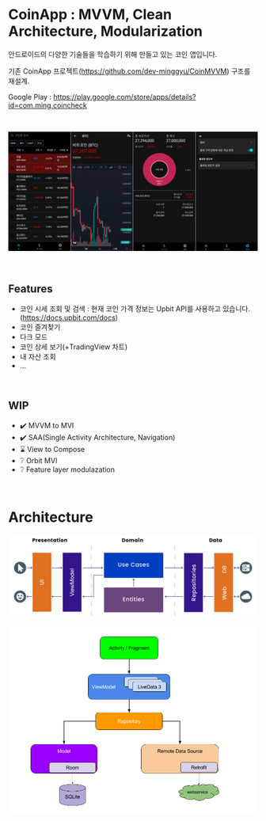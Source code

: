 # CoinApp : MVVM, Clean Architecture, Modularization

안드로이드의 다양한 기술들을 학습하기 위해 만들고 있는 코인 앱입니다.

기존 CoinApp 프로젝트(https://github.com/dev-minggyu/CoinMVVM) 구조를 재설계.

Google Play : https://play.google.com/store/apps/details?id=com.ming.coincheck

<br/>

![screenshot.png](https://github.com/dev-minggyu/CoinApp/blob/master/readme-res/screenshot.png)

<br/>

## Features

- 코인 시세 조회 및 검색 : 현재 코인 가격 정보는 Upbit API를 사용하고 있습니다. (https://docs.upbit.com/docs)
- 코인 즐겨찾기
- 다크 모드
- 코인 상세 보기(+TradingView 차트)
- 내 자산 조회
- ...

<br/>

## WIP
- ✔️ MVVM to MVI
- ✔️ SAA(Single Activity Architecture, Navigation)
- ⌛ View to Compose
- ❔ Orbit MVI
- ❔ Feature layer modulazation
<br/>

# Architecture

![CleanArchitecture.png](https://github.com/dev-minggyu/CoinApp/blob/master/readme-res/CleanArchitecture.png?raw=true)

![MVVM.png](https://github.com/dev-minggyu/CoinMVVM/blob/Ktor/readme-resource/architecture/MVVM.png?raw=true)
